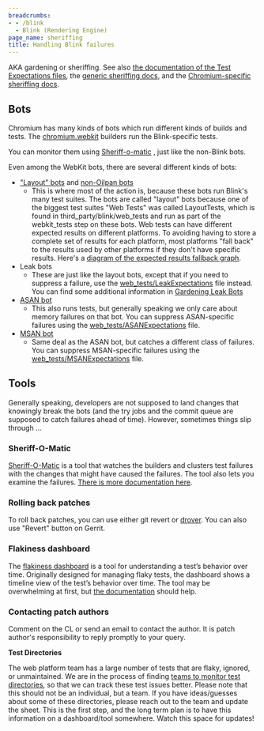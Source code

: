 ```yaml
---
breadcrumbs:
- - /blink
  - Blink (Rendering Engine)
page_name: sheriffing
title: Handling Blink failures
---
```


AKA gardening or sheriffing. See also [the documentation of the Test
Expectations
files](https://chromium.googlesource.com/chromium/src/+/master/docs/testing/web_test_expectations.md),
the [generic sheriffing docs](/developers/tree-sheriffs), and the
[Chromium-specific sheriffing
docs](/developers/tree-sheriffs/sheriff-details-chromium).

## Bots

Chromium has many kinds of bots which run different kinds of builds and tests.
The [chromium.webkit](https://build.chromium.org/p/chromium.webkit/waterfall)
builders run the Blink-specific tests.

You can monitor them using
[Sheriff-o-matic](https://sheriff-o-matic.appspot.com/) , just like the
non-Blink bots.

Even among the WebKit bots, there are several different kinds of bots:

*   ["Layout"
            bots](https://build.chromium.org/p/chromium.webkit/waterfall?category=layout&failures_only=true)
            and [non-Oilpan
            bots](https://build.chromium.org/p/chromium.webkit/waterfall?builder=WebKit+Win+non-Oilpan&builder=WebKit+Win+non-Oilpan+(dbg)&builder=WebKit+Mac+non-Oilpan&builder=WebKit+Mac+non-Oilpan+(dbg)&builder=WebKit+Linux+non-Oilpan&builder=WebKit+Linux+non-Oilpan+(dbg))
    *   This is where most of the action is, because these bots run
                Blink's many test suites. The bots are called "layout" bots
                because one of the biggest test suites "Web Tests" was called
                LayoutTests, which is found in third_party/blink/web_tests and
                run as part of the webkit_tests step on these bots. Web tests
                can have different expected results on different platforms. To
                avoiding having to store a complete set of results for each
                platform, most platforms "fall back" to the results used by
                other platforms if they don't have specific results. Here's a
                [diagram of the expected results fallback
                graph](https://docs.google.com/a/chromium.org/drawings/d/1KBTihR80H42GB0be0qK2CyM-pPUoMdnHqYaOsNK85vI/edit).
*   Leak bots
    *   These are just like the layout bots, except that if you need to
                suppress a failure, use the
                [web_tests/LeakExpectations](https://cs.chromium.org/chromium/src/third_party/blink/web_tests/LeakExpectations)
                file instead. You can find some additional information in
                [Gardening Leak
                Bots](https://docs.google.com/a/google.com/document/d/11C7zFNKydrorESnE6Nbq98QNmKRMrhSwVMGxkx4fiZM/edit#heading=h.26irfde6145p)
*   [ASAN
            bot](http://build.chromium.org/p/chromium.webkit/waterfall?show=WebKit%20Linux%20ASAN)
    *   This also runs tests, but generally speaking we only care about
                memory failures on that bot. You can suppress ASAN-specific
                failures using the
                [web_tests/ASANExpectations](https://cs.chromium.org/chromium/src/third_party/blink/web_tests/ASANExpectations)
                file.
*   [MSAN
            bot](https://build.chromium.org/p/chromium.webkit/builders/WebKit%20Linux%20MSAN)
    *   Same deal as the ASAN bot, but catches a different class of
                failures. You can suppress MSAN-specific failures using the
                [web_tests/MSANExpectations](https://cs.chromium.org/chromium/src/third_party/blink/web_tests/MSANExpectations)
                file.

## Tools

Generally speaking, developers are not supposed to land changes that knowingly
break the bots (and the try jobs and the commit queue are supposed to catch
failures ahead of time). However, sometimes things slip through ...

### Sheriff-O-Matic

[Sheriff-O-Matic](http://sheriff-o-matic.appspot.com/) is a tool that watches
the builders and clusters test failures with the changes that might have caused
the failures. The tool also lets you examine the failures. [There is more
documentation here](/developers/tree-sheriffs/sheriff-o-matic).

### Rolling back patches

To roll back patches, you can use either git revert or
[drover](/developers/how-tos/drover). You can also use "Revert" button on
Gerrit.

### Flakiness dashboard

The [flakiness
dashboard](http://test-results.appspot.com/dashboards/flakiness_dashboard.html#useWebKitCanary=true)
is a tool for understanding a test’s behavior over time. Originally designed for
managing flaky tests, the dashboard shows a timeline view of the test’s behavior
over time. The tool may be overwhelming at first, but [the
documentation](/developers/testing/flakiness-dashboard) should help.

### Contacting patch authors

Comment on the CL or send an email to contact the author. It is patch author's
responsibility to reply promptly to your query.

**Test Directories**

The web platform team has a large number of tests that are flaky, ignored, or
unmaintained. We are in the process of finding [teams to monitor test
directories](https://docs.google.com/spreadsheets/d/1c7O3fJ7aTY92vB5Dfyi_x2VYu4eFdeEeNTys6ECOviQ/edit?ts=57112a09#gid=0),
so that we can track these test issues better. Please note that this should not
be an individual, but a team. If you have ideas/guesses about some of these
directories, please reach out to the team and update the sheet. This is the
first step, and the long term plan is to have this information on a
dashboard/tool somewhere. Watch this space for updates!